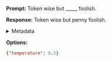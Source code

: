 **Prompt:**
Token wise but _____ foolish.

**Response:**
Token wise but penny foolish.

<details><summary>Metadata</summary>

- Duration: 594 ms
- Datetime: 2023-09-02T22:18:46.794521
- Model: gpt-3.5-turbo-0613

</details>

**Options:**
```json
{"temperature": 0.5}
```

